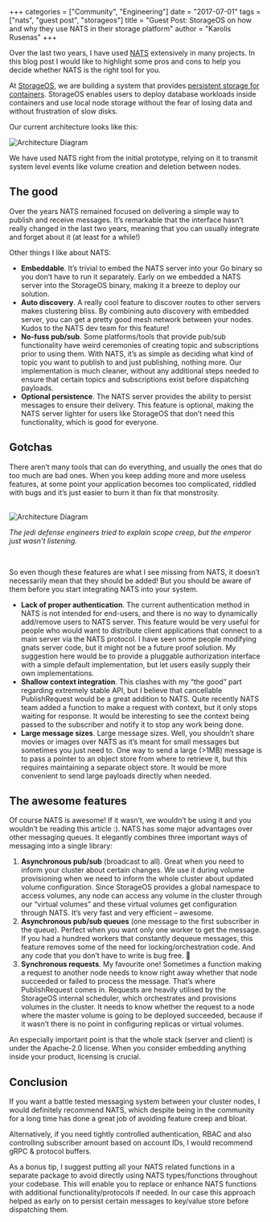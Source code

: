 +++
categories = ["Community", "Engineering"]
date = "2017-07-01"
tags = ["nats", "guest post", "storageos"]
title = "Guest Post: StorageOS on how and why they use NATS in their storage platform"
author = "Karolis Rusenas"
+++

Over the last two years, I have used [NATS](https://nats.io) extensively in many projects. In this blog post I would like to highlight some pros and cons to help you decide whether NATS is the right tool for you.

At [StorageOS](https://www.storageos.com/), we are building a system that provides [persistent storage for containers](https://storageos.com/why-containers-miss-a-major-mark-solving-persistent-data-in-docker/). StorageOS enables users to deploy database workloads inside containers and use local node storage without the fear of losing data and without frustration of slow disks.

Our current architecture looks like this:

<img class="img-responsive center-block" alt="Architecture Diagram" src="/img/blog/nats-good-gotchas-awesome-features/architecture-overview-diagram-v8-nats.png">

We have used NATS right from the initial prototype, relying on it to transmit system level events like volume creation and deletion between nodes.

## The good

Over the years NATS remained focused on delivering a simple way to publish and receive messages. It’s remarkable that the interface hasn’t really changed in the last two years, meaning that you can usually integrate and forget about it (at least for a while!)

Other things I like about NATS:

- **Embeddable**. It’s trivial to embed the NATS server into your Go binary so you don’t have to run it separately. Early on we embedded a NATS server into the StorageOS binary, making it a breeze to deploy our solution.
- **Auto discovery**. A really cool feature to discover routes to other servers makes clustering bliss. By combining auto discovery with embedded server, you can get a pretty good mesh network between your nodes. Kudos to the NATS dev team for this feature!
- **No-fuss pub/sub**. Some platforms/tools that provide pub/sub functionality have weird ceremonies of creating topic and subscriptions prior to using them. With NATS, it’s as simple as deciding what kind of topic you want to publish to and just publishing, nothing more. Our implementation is much cleaner, without any additional steps needed to ensure that certain topics and subscriptions exist before dispatching payloads.
- **Optional persistence**. The NATS server provides the ability to persist messages to ensure their delivery. This feature is optional, making the NATS server lighter for users like StorageOS that don’t need this functionality, which is good for everyone.

## Gotchas

There aren’t many tools that can do everything, and usually the ones that do too much are bad ones. When you keep adding more and more useless features, at some point your application becomes too complicated, riddled with bugs and it’s just easier to burn it than fix that monstrosity.

<br>

<div class="row">
  <div class="col-md-8 col-md-offset-2">
    <div class="thumbnail">
      <img class="img-responsive center-block" alt="Architecture Diagram" src="/img/blog/nats-good-gotchas-awesome-features/star-wars-meme.png">
      <div class="caption">
        <p><em>The jedi defense engineers tried to explain scope creep, but the emperor just wasn’t listening.</em></p>
      </div>
    </div>
  </div>
</div>

<br>

So even though these features are what I see missing from NATS, it doesn’t necessarily mean that they should be added! But you should be aware of them before you start integrating NATS into your system.

- **Lack of proper authentication**. The current authentication method in NATS is not intended for end-users, and there is no way to dynamically add/remove users to NATS server. This feature would be very useful for people who would want to distribute client applications that connect to a main server via the NATS protocol. I have seen some people modifying gnats server code, but it might not be a future proof solution. My suggestion here would be to provide a pluggable authorization interface with a simple default implementation, but let users easily supply their own implementations.
- **Shallow context integration**. This clashes with my “the good” part regarding extremely stable API, but I believe that cancellable PublishRequest would be a great addition to NATS. Quite recently NATS team added a function to make a request with context, but it only stops waiting for response. It would be interesting to see the context being passed to the subscriber and notify it to stop any work being done.
- **Large message sizes**.  Large message sizes.  Well, you shouldn’t share movies or images over NATS as it’s meant for small messages but sometimes you just need to. One way to send a large (>1MB) message is to pass a pointer to an object store from where to retrieve it, but this requires maintaining a separate object store. It would be more convenient to send large payloads directly when needed.

## The awesome features

Of course NATS is awesome! If it wasn’t, we wouldn’t be using it and you wouldn’t be reading this article :). NATS has some major advantages over other messaging queues. It elegantly combines three important ways of messaging into a single library:

1. **Asynchronous pub/sub** (broadcast to all). Great when you need to inform your cluster about certain changes. We use it during volume provisioning when we need to inform the whole cluster about updated volume configuration. Since StorageOS provides a global namespace to access volumes, any node can access any volume in the cluster through our “virtual volumes” and these virtual volumes get configuration through NATS. It’s very fast and very efficient – awesome.
2. **Asynchronous pub/sub queues** (one message to the first subscriber in the queue). Perfect when you want only one worker to get the message. If you had a hundred workers that constantly dequeue messages, this feature removes some of the need for locking/orchestration code. And any code that you don’t have to write is bug free. 🙂
3. **Synchronous requests**. My favourite one! Sometimes a function making a request to another node needs to know right away whether that node succeeded or failed to process the message. That’s where PublishRequest comes in. Requests are heavily utilised by the StorageOS internal scheduler, which orchestrates and provisions volumes in the cluster. It needs to know whether the request to a node where the master volume is going to be deployed succeeded, because if it wasn’t there is no point in configuring replicas or virtual volumes.

An especially important point is that the whole stack (server and client) is under the Apache-2.0 license. When you consider embedding anything inside your product, licensing is crucial.

## Conclusion

If you want a battle tested messaging system between your cluster nodes, I would definitely recommend NATS, which despite being in the community for a long time has done a great job of avoiding feature creep and bloat.

Alternatively, if you need tightly controlled authentication, RBAC and also controlling subscriber amount based on account IDs, I would recommend gRPC & protocol buffers.

As a bonus tip, I suggest putting all your NATS related functions in a separate package to avoid directly using NATS types/functions throughout your codebase. This will enable you to replace or enhance NATS functions with additional functionality/protocols if needed. In our case this approach helped as early on to persist certain messages to key/value store before dispatching them.
